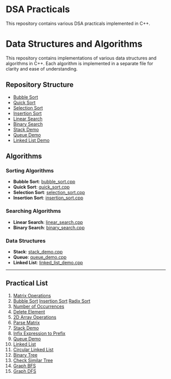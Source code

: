 # DSA Practicals

This repository contains various DSA practicals implemented in C++.

# Data Structures and Algorithms

This repository contains implementations of various data structures and algorithms in C++. Each algorithm is implemented in a separate file for clarity and ease of understanding.

## Repository Structure

- [Bubble Sort](https://github.com/ninja9210/dsa/blob/main/01/bubble_sort.cpp)
- [Quick Sort](https://github.com/ninja9210/dsa/blob/main/02/quick_sort.cpp)
- [Selection Sort](https://github.com/ninja9210/dsa/blob/main/03/selection_sort.cpp)
- [Insertion Sort](https://github.com/ninja9210/dsa/blob/main/04/insertion_sort.cpp)
- [Linear Search](https://github.com/ninja9210/dsa/blob/main/05/linear_search.cpp)
- [Binary Search](https://github.com/ninja9210/dsa/blob/main/06/binary_search.cpp)
- [Stack Demo](https://github.com/ninja9210/dsa/blob/main/07/stack_demo.cpp)
- [Queue Demo](https://github.com/ninja9210/dsa/blob/main/08/queue_demo.cpp)
- [Linked List Demo](https://github.com/ninja9210/dsa/blob/main/09/linked_list_demo.cpp)

## Algorithms

### Sorting Algorithms

- **Bubble Sort**: [bubble_sort.cpp](https://github.com/ninja9210/dsa/blob/main/01/bubble_sort.cpp)
- **Quick Sort**: [quick_sort.cpp](https://github.com/ninja9210/dsa/blob/main/02/quick_sort.cpp)
- **Selection Sort**: [selection_sort.cpp](https://github.com/ninja9210/dsa/blob/main/03/selection_sort.cpp)
- **Insertion Sort**: [insertion_sort.cpp](https://github.com/ninja9210/dsa/blob/main/04/insertion_sort.cpp)

### Searching Algorithms

- **Linear Search**: [linear_search.cpp](https://github.com/ninja9210/dsa/blob/main/05/linear_search.cpp)
- **Binary Search**: [binary_search.cpp](https://github.com/ninja9210/dsa/blob/main/06/binary_search.cpp)

### Data Structures

- **Stack**: [stack_demo.cpp](https://github.com/ninja9210/dsa/blob/main/07/stack_demo.cpp)
- **Queue**: [queue_demo.cpp](https://github.com/ninja9210/dsa/blob/main/08/queue_demo.cpp)
- **Linked List**: [linked_list_demo.cpp](https://github.com/ninja9210/dsa/blob/main/09/linked_list_demo.cpp)

---

## Practical List

1. [Matrix Operations](https://github.com/ninja9210/dsa/blob/main/practical%201/matrix.cpp)
2. [Bubble Sort](https://github.com/ninja9210/dsa/blob/main/practical%202/bubble_sort.cpp)
   [Insertion Sort](https://github.com/ninja9210/dsa/blob/main/practical%202/insertion_sort.cpp)
   [Radix Sort](https://github.com/ninja9210/dsa/blob/main/practical%202/radix_sort.cpp)
3. [Number of Occurrences](https://github.com/ninja9210/dsa/blob/main/practical%203/no_of_occurence.cpp)
4. [Delete Element](https://github.com/ninja9210/dsa/blob/main/practical%204/delete_element.cpp)
5. [2D Array Operations](https://github.com/ninja9210/dsa/blob/main/practical%205/array2d.cpp)
6. [Parse Matrix](https://github.com/ninja9210/dsa/blob/main/practical%206/parse_matrix.cpp)
7. [Stack Demo](https://github.com/ninja9210/dsa/blob/main/practical%207/stack_demo.cpp)
8. [Infix Expression to Prefix](https://github.com/ninja9210/dsa/blob/main/practical%208/infix_expression.cpp)
9. [Queue Demo](https://github.com/ninja9210/dsa/blob/main/practical%209/queue_demo.cpp)
10. [Linked List](https://github.com/ninja9210/dsa/blob/main/practical%2010/linked_list.cpp)
11. [Circular Linked List](https://github.com/ninja9210/dsa/blob/main/practical%2011/circlular_linkedlist.cpp)
12. [Binary Tree](https://github.com/ninja9210/dsa/blob/main/practical%2012/binary_tree.cpp)
13. [Check Similar Tree](https://github.com/ninja9210/dsa/blob/main/practical%2013/check_similar_tree.cpp)
14. [Graph BFS](https://github.com/ninja9210/dsa/blob/main/practical%2014/graph_bsf.cpp)
15. [Graph DFS](https://github.com/ninja9210/dsa/blob/main/practical%2015/graph_dsf.cpp)
